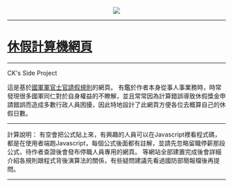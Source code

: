 <p align="center">
  <img src="http://cksunpage.com/logo.jpg">
</p>

* * *
# [休假計算機網頁]
* * *

CK's Side Project

這是基於[國軍軍官士官請假規則]的網頁。
有鑑於作者本身從事人事業務時，時常發現很多國軍同仁對於自身權益的不瞭解，並且常常因為計算錯誤導致休假獎金申請錯誤而造成多數行政人員困擾，因此特地設計了此網頁方便各位去概算自己的休假日數。
* * *
計算說明： 有空會把公式貼上來，有興趣的人員可以在Javascript裡看程式碼，都是在使用者端跑Javascript，每個公式後面都有註解，並請先忽略留職停薪那段公式，待作者查證後會發布停職人員專用的網頁。
等網站全部建置完成後會詳細介紹各規則跟程式背後演算法的關係，有些疑問建議先看過國防部簡報檔後再提問。

* * *
[國軍軍官士官請假規則]: http://law.mnd.gov.tw/scp/Query4B.asp?FullDoc=%A9%D2%A6%B3%B1%F8%A4%E5&Lcode=A003714607        "國軍軍官士官請假規則"
[休假計算機網頁]: http://cksunpage.com/		"休假計算機網頁"
